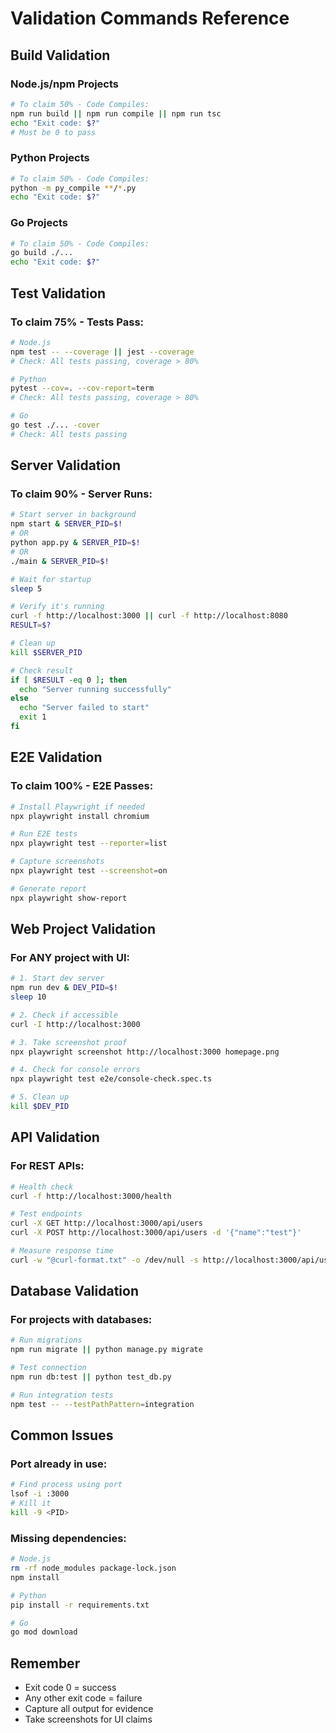 # Validation Commands Reference

## Build Validation

### Node.js/npm Projects
```bash
# To claim 50% - Code Compiles:
npm run build || npm run compile || npm run tsc
echo "Exit code: $?"
# Must be 0 to pass
```

### Python Projects
```bash
# To claim 50% - Code Compiles:
python -m py_compile **/*.py
echo "Exit code: $?"
```

### Go Projects
```bash
# To claim 50% - Code Compiles:
go build ./...
echo "Exit code: $?"
```

## Test Validation

### To claim 75% - Tests Pass:
```bash
# Node.js
npm test -- --coverage || jest --coverage
# Check: All tests passing, coverage > 80%

# Python
pytest --cov=. --cov-report=term
# Check: All tests passing, coverage > 80%

# Go
go test ./... -cover
# Check: All tests passing
```

## Server Validation

### To claim 90% - Server Runs:
```bash
# Start server in background
npm start & SERVER_PID=$!
# OR
python app.py & SERVER_PID=$!
# OR
./main & SERVER_PID=$!

# Wait for startup
sleep 5

# Verify it's running
curl -f http://localhost:3000 || curl -f http://localhost:8080
RESULT=$?

# Clean up
kill $SERVER_PID

# Check result
if [ $RESULT -eq 0 ]; then
  echo "Server running successfully"
else
  echo "Server failed to start"
  exit 1
fi
```

## E2E Validation

### To claim 100% - E2E Passes:
```bash
# Install Playwright if needed
npx playwright install chromium

# Run E2E tests
npx playwright test --reporter=list

# Capture screenshots
npx playwright test --screenshot=on

# Generate report
npx playwright show-report
```

## Web Project Validation

### For ANY project with UI:
```bash
# 1. Start dev server
npm run dev & DEV_PID=$!
sleep 10

# 2. Check if accessible
curl -I http://localhost:3000

# 3. Take screenshot proof
npx playwright screenshot http://localhost:3000 homepage.png

# 4. Check for console errors
npx playwright test e2e/console-check.spec.ts

# 5. Clean up
kill $DEV_PID
```

## API Validation

### For REST APIs:
```bash
# Health check
curl -f http://localhost:3000/health

# Test endpoints
curl -X GET http://localhost:3000/api/users
curl -X POST http://localhost:3000/api/users -d '{"name":"test"}'

# Measure response time
curl -w "@curl-format.txt" -o /dev/null -s http://localhost:3000/api/users
```

## Database Validation

### For projects with databases:
```bash
# Run migrations
npm run migrate || python manage.py migrate

# Test connection
npm run db:test || python test_db.py

# Run integration tests
npm test -- --testPathPattern=integration
```

## Common Issues

### Port already in use:
```bash
# Find process using port
lsof -i :3000
# Kill it
kill -9 <PID>
```

### Missing dependencies:
```bash
# Node.js
rm -rf node_modules package-lock.json
npm install

# Python
pip install -r requirements.txt

# Go
go mod download
```

## Remember
- Exit code 0 = success
- Any other exit code = failure
- Capture all output for evidence
- Take screenshots for UI claims